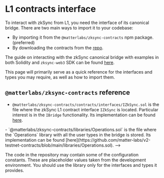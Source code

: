 # L1 contracts interface

To interact with zkSync from L1, you need the interface of its canonical bridge. There are two main ways to import it to your codebase:

- By importing it from the `@matterlabs/zksync-contracts` npm package. (preferred)
- By downloading the contracts from the [repo](https://github.com/matter-labs/v2-testnet-contracts).

The guide on interacting with the zkSync canonical bridge with examples in both Solidity and `zksync-web3` SDK can be found [here](../dev/developer-guides/Bridging/l1-l2.md).

This page will primarily serve as a quick reference for the interfaces and types you may require, as well as how to import them.

## `@matterlabs/zksync-contracts` reference

- `@matterlabs/zksync-contracts/contracts/interfaces/IZkSync.sol` is the file where the zkSync L1 contract interface `IZkSync` is located. Particular interest is in the `IBridge` functionality. Its implementation can be found [here](https://github.com/matter-labs/v2-testnet-contracts/blob/main/l1/contracts/zksync/interfaces/IZkSync.sol).
  
<!--> - `@matterlabs/zksync-contracts/libraries/Operations.sol` is the file where the `Operations` library with all the user types in the bridge is stored. Its implementation can be found [here](https://github.com/matter-labs/v2-testnet-contracts/blob/main/libraries/Operations.sol).

-->

The code in the repository may contain some of the configuration constants. These are placeholder values taken from the development environment. You should use the library only for the interfaces and types it provides.

